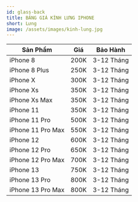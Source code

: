 ```yaml
---
id: glass-back
title: BẢNG GIÁ KÍNH LƯNG IPHONE
short: Lưng
image: /assets/images/kinh-lung.jpg
---
```

| Sản Phẩm          | Giá  | Bảo Hành   |
| ----------------- | ---- | ---------- |
| iPhone 8          | 200K | 3-12 Tháng |
| iPhone 8 Plus     | 250K | 3-12 Tháng |
| iPhone X          | 300K | 3-12 Tháng |
| iPhone Xs         | 350K | 3-12 Tháng |
| iPhone Xs Max     | 350K | 3-12 Tháng |
| iPhone 11         | 350K | 3-12 Tháng |
| iPhone 11 Pro     | 500K | 3-12 Tháng |
| iPhone 11 Pro Max | 550K | 3-12 Tháng |
| iPhone 12         | 600K | 3-12 Tháng |
| iPhone 12 Pro     | 650K | 3-12 Tháng |
| iPhone 12 Pro Max | 700K | 3-12 Tháng |
| iPhone 13         | 750K | 3-12 Tháng |
| iPhone 13 Pro     | 800K | 3-12 Tháng |
| iPhone 13 Pro Max | 800K | 3-12 Tháng |